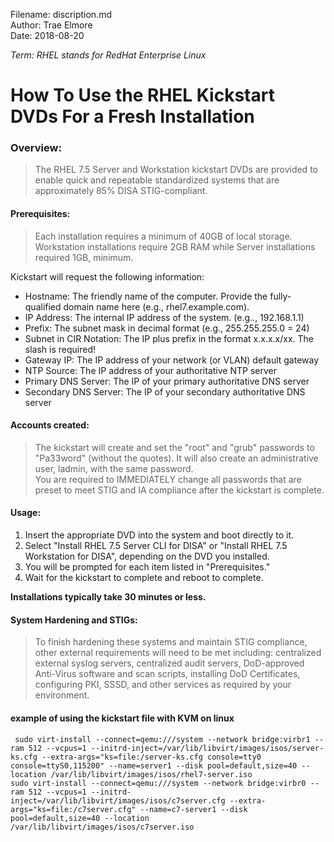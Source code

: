Filename: discription.md  
Author: Trae Elmore  
Date: 2018-08-20  

*Term: RHEL stands for RedHat Enterprise Linux* 

# How To Use the RHEL Kickstart DVDs For a Fresh Installation  

### Overview:
> The RHEL 7.5 Server and Workstation kickstart DVDs are provided to enable quick and repeatable standardized systems that are approximately 85% DISA STIG-compliant.  

#### Prerequisites:  
> Each installation requires a minimum of 40GB of local storage.  Workstation installations require 2GB RAM while Server installations required 1GB, minimum.  

Kickstart will request the following information:  

- Hostname: The friendly name of the computer. Provide the fully-qualified domain name here (e.g., rhel7.example.com).
- IP Address: The internal IP address of the system. (e.g.., 192.168.1.1)
- Prefix: The subnet mask in decimal format (e.g., 255.255.255.0 = 24)  
- Subnet in CIR Notation: The IP plus prefix in the format x.x.x.x/xx. The slash is required!  
- Gateway IP: The IP address of your network (or VLAN) default gateway  
- NTP Source: The IP address of your authoritative NTP server  
- Primary DNS Server: The IP of your primary authoritative DNS server  
- Secondary DNS Server: The IP of your secondary authoritative DNS server  

#### Accounts created:  
> The kickstart will create and set the "root" and "grub" passwords to "Pa33word" (without the quotes). It will also create an administrative user, ladmin, with the same password.  
> You are required to IMMEDIATELY change all passwords that are preset to meet STIG and IA compliance after the kickstart is complete.  

#### Usage: 
1. Insert the appropriate DVD into the system and boot directly to it.  
2. Select "Install RHEL 7.5 Server CLI for DISA" or "Install RHEL 7.5 Workstation for DISA", depending on the DVD you installed.  
3. You will be prompted for each item listed in "Prerequisites."  
4. Wait for the kickstart to complete and reboot to complete.  

**Installations typically take 30 minutes or less.**

#### System Hardening and STIGs:  
> To finish hardening these systems and maintain STIG compliance, other external requirements will need to be met including: centralized external syslog servers, centralized audit servers, DoD-approved Anti-Virus software and scan scripts, installing DoD Certificates, configuring PKI, SSSD, and other services as required by your environment.

#### example of using the kickstart file with KVM on linux   

` sudo virt-install --connect=qemu:///system --network bridge:virbr1 --ram 512 --vcpus=1 --initrd-inject=/var/lib/libvirt/images/isos/server-ks.cfg --extra-args="ks=file:/server-ks.cfg console=tty0 console=ttyS0,115200" --name=server1 --disk pool=default,size=40 --location /var/lib/libvirt/images/isos/rhel7-server.iso`  
`sudo virt-install --connect=qemu:///system --network bridge:virbr0 --ram 512 --vcpus=1 --initrd-inject=/var/lib/libvirt/images/isos/c7server.cfg --extra-args="ks=file:/c7server.cfg" --name=c7-server1 --disk pool=default,size=40 --location /var/lib/libvirt/images/isos/c7server.iso`  


